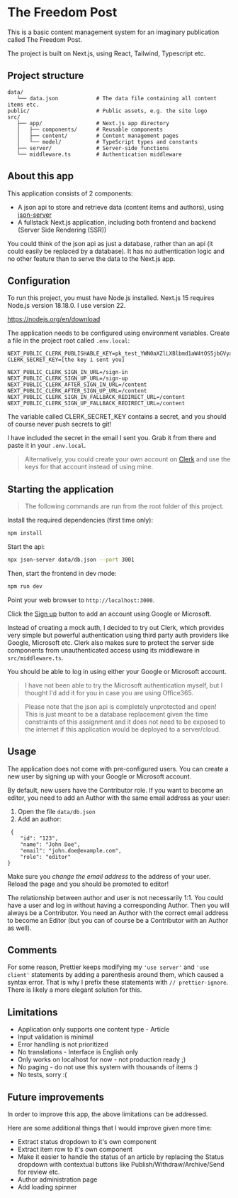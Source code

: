 The Freedom Post
================

This is a basic content management system for an imaginary publication called The Freedom Post.

The project is built on Next.js, using React, Tailwind, Typescript etc.

## Project structure

```
data/
   └── data.json            # The data file containing all content items etc.
public/                     # Public assets, e.g. the site logo
src/
   ├── app/                 # Next.js app directory
   │   ├── components/      # Reusable components
   │   ├── content/         # Content management pages
   │   └── model/           # TypeScript types and constants
   ├── server/              # Server-side functions
   └── middleware.ts        # Authentication middleware
```

## About this app

This application consists of 2 components:
* A json api to store and retrieve data (content items and authors), using [json-server](https://www.npmjs.com/package/json-server)
* A fullstack Next.js application, including both frontend and backend (Server Side Rendering (SSR))

You could think of the json api as just a database, rather than an api (it could easily be replaced by a database). It has no authentication logic and no other feature than to serve the data to the Next.js app.

## Configuration

To run this project, you must have Node.js installed.
Next.js 15 requires Node.js version 18.18.0. I use version 22.

https://nodejs.org/en/download

The application needs to be configured using environment variables. Create a file in the project root called `.env.local`:

```
NEXT_PUBLIC_CLERK_PUBLISHABLE_KEY=pk_test_YWN0aXZlLXBlbmd1aW4tOS5jbGVyay5hY2NvdW50cy5kZXYk
CLERK_SECRET_KEY=[the key i sent you]

NEXT_PUBLIC_CLERK_SIGN_IN_URL=/sign-in
NEXT_PUBLIC_CLERK_SIGN_UP_URL=/sign-up
NEXT_PUBLIC_CLERK_AFTER_SIGN_IN_URL=/content
NEXT_PUBLIC_CLERK_AFTER_SIGN_UP_URL=/content
NEXT_PUBLIC_CLERK_SIGN_IN_FALLBACK_REDIRECT_URL=/content
NEXT_PUBLIC_CLERK_SIGN_UP_FALLBACK_REDIRECT_URL=/content
```

The variable called CLERK_SECRET_KEY contains a secret, and you should of course never push secrets to git!

I have included the secret in the email I sent you. Grab it from there and paste it in your `.env.local`.

> Alternatively, you could create your own account on [Clerk](https://clerk.com/) and use the keys for that account instead of using mine.

Starting the application
------------------------

> The following commands are run from the root folder of this project.

Install the required dependencies (first time only):

```bash
npm install
```

Start the api:

```bash
npx json-server data/db.json --port 3001
```

Then, start the frontend in dev mode:

```bash
npm run dev
```

Point your web browser to `http://localhost:3000`.

Click the [Sign up](http://localhost:3000/sign-up) button to add an account using Google or Microsoft.

Instead of creating a mock auth, I decided to try out Clerk, which provides very simple but powerful authentication using third party auth providers like Google, Microsoft etc. Clerk also makes sure to protect the server side components from unauthenticated access using its middleware in `src/middleware.ts`.

You should be able to log in using either your Google or Microsoft account.

> I have not been able to try the Microsoft authentication myself, but I thought I'd add it for you in case you are using Office365.

> Please note that the json api is completely unprotected and open! This is just meant to be a database replacement given the time constraints of this assignment and it does not need to be exposed to the internet if this application would be deployed to a server/cloud.

Usage
-----

The application does not come with pre-configured users. You can create a new user by signing up with your Google or Microsoft account.

By default, new users have the Contributor role. If you want to become an editor, you need to add an Author with the same email address as your user:

1. Open the file `data/db.json`
1. Add an author:
```
 {
    "id": "123",
    "name": "John Doe",
    "email": "john.doe@example.com",
    "role": "editor"
}
```

Make sure you _change the email address_ to the address of your user. Reload the page and you should be promoted to editor!

The relationship between author and user is not necessarily 1:1. You could have a user and log in without having a corresponding Author. Then you will always be a Contributor. You need an Author with the correct email address to become an Editor (but you can of course be a Contributor with an Author as well).


Comments
--------

For some reason, Prettier keeps modifying my `'use server'` and `'use client'` statements by adding a parenthesis around them, which caused a syntax error. That is why I prefix these statements with `// prettier-ignore`. There is likely a more elegant solution for this.

Limitations
-----------

* Application only supports one content type - Article
* Input validation is minimal
* Error handling is not prioritized
* No translations - Interface is English only
* Only works on localhost for now - not production ready ;)
* No paging - do not use this system with thousands of items :)
* No tests, sorry :(

Future improvements
-------------------

In order to improve this app, the above limitations can be addressed.

Here are some additional things that I would improve given more time:

* Extract status dropdown to it's own component
* Extract item row to it's own component
* Make it easier to handle the status of an article by replacing the Status dropdown with contextual buttons like Publish/Withdraw/Archive/Send for review etc.
* Author administration page
* Add loading spinner

